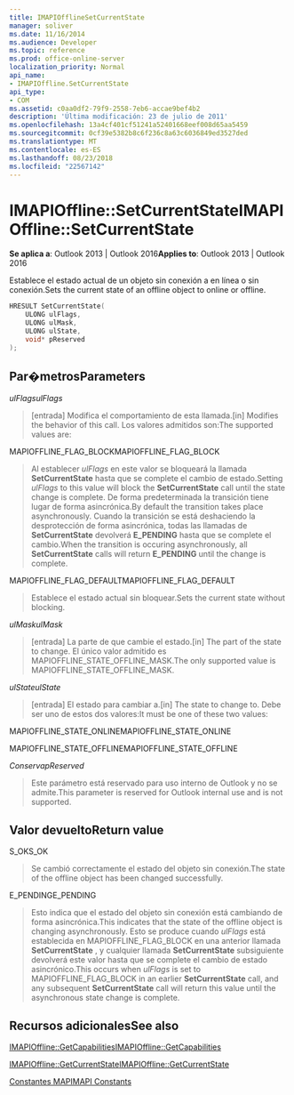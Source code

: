 ```yaml
---
title: IMAPIOfflineSetCurrentState
manager: soliver
ms.date: 11/16/2014
ms.audience: Developer
ms.topic: reference
ms.prod: office-online-server
localization_priority: Normal
api_name:
- IMAPIOffline.SetCurrentState
api_type:
- COM
ms.assetid: c0aa0df2-79f9-2558-7eb6-accae9bef4b2
description: 'Última modificación: 23 de julio de 2011'
ms.openlocfilehash: 13a4cf401cf51241a52401668eef008d65aa5459
ms.sourcegitcommit: 0cf39e5382b8c6f236c8a63c6036849ed3527ded
ms.translationtype: MT
ms.contentlocale: es-ES
ms.lasthandoff: 08/23/2018
ms.locfileid: "22567142"
---
```

# <a name="imapiofflinesetcurrentstate"></a><span data-ttu-id="7d984-103">IMAPIOffline::SetCurrentState</span><span class="sxs-lookup"><span data-stu-id="7d984-103">IMAPIOffline::SetCurrentState</span></span>

  
  
<span data-ttu-id="7d984-104">**Se aplica a**: Outlook 2013 | Outlook 2016</span><span class="sxs-lookup"><span data-stu-id="7d984-104">**Applies to**: Outlook 2013 | Outlook 2016</span></span> 
  
<span data-ttu-id="7d984-105">Establece el estado actual de un objeto sin conexión a en línea o sin conexión.</span><span class="sxs-lookup"><span data-stu-id="7d984-105">Sets the current state of an offline object to online or offline.</span></span>
  
```cpp
HRESULT SetCurrentState( 
    ULONG ulFlags, 
    ULONG ulMask, 
    ULONG ulState, 
    void* pReserved 
);
```

## <a name="parameters"></a><span data-ttu-id="7d984-106">Par�metros</span><span class="sxs-lookup"><span data-stu-id="7d984-106">Parameters</span></span>

 <span data-ttu-id="7d984-107">_ulFlags_</span><span class="sxs-lookup"><span data-stu-id="7d984-107">_ulFlags_</span></span>
  
> <span data-ttu-id="7d984-108">[entrada] Modifica el comportamiento de esta llamada.</span><span class="sxs-lookup"><span data-stu-id="7d984-108">[in] Modifies the behavior of this call.</span></span> <span data-ttu-id="7d984-109">Los valores admitidos son:</span><span class="sxs-lookup"><span data-stu-id="7d984-109">The supported values are:</span></span>
    
<span data-ttu-id="7d984-110">MAPIOFFLINE_FLAG_BLOCK</span><span class="sxs-lookup"><span data-stu-id="7d984-110">MAPIOFFLINE_FLAG_BLOCK</span></span>
  
> <span data-ttu-id="7d984-111">Al establecer _ulFlags_ en este valor se bloqueará la llamada **SetCurrentState** hasta que se complete el cambio de estado.</span><span class="sxs-lookup"><span data-stu-id="7d984-111">Setting  _ulFlags_ to this value will block the **SetCurrentState** call until the state change is complete.</span></span> <span data-ttu-id="7d984-112">De forma predeterminada la transición tiene lugar de forma asincrónica.</span><span class="sxs-lookup"><span data-stu-id="7d984-112">By default the transition takes place asynchronously.</span></span> <span data-ttu-id="7d984-113">Cuando la transición se está deshaciendo la desprotección de forma asincrónica, todas las llamadas de **SetCurrentState** devolverá **E_PENDING** hasta que se complete el cambio.</span><span class="sxs-lookup"><span data-stu-id="7d984-113">When the transition is occuring asynchronously, all **SetCurrentState** calls will return **E_PENDING** until the change is complete.</span></span> 
    
<span data-ttu-id="7d984-114">MAPIOFFLINE_FLAG_DEFAULT</span><span class="sxs-lookup"><span data-stu-id="7d984-114">MAPIOFFLINE_FLAG_DEFAULT</span></span>
  
> <span data-ttu-id="7d984-115">Establece el estado actual sin bloquear.</span><span class="sxs-lookup"><span data-stu-id="7d984-115">Sets the current state without blocking.</span></span>
    
 <span data-ttu-id="7d984-116">_ulMask_</span><span class="sxs-lookup"><span data-stu-id="7d984-116">_ulMask_</span></span>
  
> <span data-ttu-id="7d984-117">[entrada] La parte de que cambie el estado.</span><span class="sxs-lookup"><span data-stu-id="7d984-117">[in] The part of the state to change.</span></span> <span data-ttu-id="7d984-118">El único valor admitido es MAPIOFFLINE_STATE_OFFLINE_MASK.</span><span class="sxs-lookup"><span data-stu-id="7d984-118">The only supported value is MAPIOFFLINE_STATE_OFFLINE_MASK.</span></span>
    
 <span data-ttu-id="7d984-119">_ulState_</span><span class="sxs-lookup"><span data-stu-id="7d984-119">_ulState_</span></span>
  
> <span data-ttu-id="7d984-120">[entrada] El estado para cambiar a.</span><span class="sxs-lookup"><span data-stu-id="7d984-120">[in] The state to change to.</span></span> <span data-ttu-id="7d984-121">Debe ser uno de estos dos valores:</span><span class="sxs-lookup"><span data-stu-id="7d984-121">It must be one of these two values:</span></span>
    
<span data-ttu-id="7d984-122">MAPIOFFLINE_STATE_ONLINE</span><span class="sxs-lookup"><span data-stu-id="7d984-122">MAPIOFFLINE_STATE_ONLINE</span></span>
  
> 
    
<span data-ttu-id="7d984-123">MAPIOFFLINE_STATE_OFFLINE</span><span class="sxs-lookup"><span data-stu-id="7d984-123">MAPIOFFLINE_STATE_OFFLINE</span></span>
  
> 
    
 <span data-ttu-id="7d984-124">_Conserva_</span><span class="sxs-lookup"><span data-stu-id="7d984-124">_pReserved_</span></span>
  
> <span data-ttu-id="7d984-125">Este parámetro está reservado para uso interno de Outlook y no se admite.</span><span class="sxs-lookup"><span data-stu-id="7d984-125">This parameter is reserved for Outlook internal use and is not supported.</span></span> 
    
## <a name="return-value"></a><span data-ttu-id="7d984-126">Valor devuelto</span><span class="sxs-lookup"><span data-stu-id="7d984-126">Return value</span></span>

<span data-ttu-id="7d984-127">S_OK</span><span class="sxs-lookup"><span data-stu-id="7d984-127">S_OK</span></span>
  
> <span data-ttu-id="7d984-128">Se cambió correctamente el estado del objeto sin conexión.</span><span class="sxs-lookup"><span data-stu-id="7d984-128">The state of the offline object has been changed successfully.</span></span>
    
<span data-ttu-id="7d984-129">E_PENDING</span><span class="sxs-lookup"><span data-stu-id="7d984-129">E_PENDING</span></span>
  
> <span data-ttu-id="7d984-130">Esto indica que el estado del objeto sin conexión está cambiando de forma asincrónica.</span><span class="sxs-lookup"><span data-stu-id="7d984-130">This indicates that the state of the offline object is changing asynchronously.</span></span> <span data-ttu-id="7d984-131">Esto se produce cuando _ulFlags_ está establecida en MAPIOFFLINE_FLAG_BLOCK en una anterior llamada **SetCurrentState** , y cualquier llamada **SetCurrentState** subsiguiente devolverá este valor hasta que se complete el cambio de estado asincrónico.</span><span class="sxs-lookup"><span data-stu-id="7d984-131">This occurs when  _ulFlags_ is set to MAPIOFFLINE_FLAG_BLOCK in an earlier **SetCurrentState** call, and any subsequent **SetCurrentState** call will return this value until the asynchronous state change is complete.</span></span> 
    
## <a name="see-also"></a><span data-ttu-id="7d984-132">Recursos adicionales</span><span class="sxs-lookup"><span data-stu-id="7d984-132">See also</span></span>



[<span data-ttu-id="7d984-133">IMAPIOffline::GetCapabilities</span><span class="sxs-lookup"><span data-stu-id="7d984-133">IMAPIOffline::GetCapabilities</span></span>](imapioffline-getcapabilities.md)
  
[<span data-ttu-id="7d984-134">IMAPIOffline::GetCurrentState</span><span class="sxs-lookup"><span data-stu-id="7d984-134">IMAPIOffline::GetCurrentState</span></span>](imapioffline-getcurrentstate.md)


[<span data-ttu-id="7d984-135">Constantes MAPI</span><span class="sxs-lookup"><span data-stu-id="7d984-135">MAPI Constants</span></span>](mapi-constants.md)

